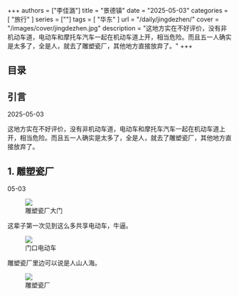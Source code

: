 +++
authors = ["李佳潞"]
title = "景德镇"
date = "2025-05-03"
categories = [
    "旅行"
]
series = [""]
tags = [
    "华东"
]
url = "/daily/jingdezhen/"
cover = "/images/cover/jingdezhen.jpg"
description = "这地方实在不好评价，没有非机动车道，电动车和摩托车汽车一起在机动车道上开，相当危险。而且五一人确实是太多了，全是人，就去了雕塑瓷厂，其他地方直接放弃了。"
+++
<!DOCTYPE html>
<html lang="zh-CN">
<head>
    <meta charset="UTF-8">
    <meta name="viewport" content="width=device-width, initial-scale=1.0">
    <link rel="stylesheet" href="/assets/css/styles.css"> 
    <script src="/assets/js/toc.js"></script>    
</head>
<body>
    <article>
        <nav>
            <h2>目录</h2>
            <ul id="toc">
                <!-- 目录项会在这里动态生成 -->
            </ul>
        </nav>
        <section>
            <h2>引言</h2>
            <p>2025-05-03</p>
            <p>         这地方实在不好评价，没有非机动车道，电动车和摩托车汽车一起在机动车道上开，相当危险。而且五一人确实是太多了，全是人，就去了雕塑瓷厂，其他地方直接放弃了。</p>
        </section>
        <section>
            <h2>1. 雕塑瓷厂</h2>
            <p>05-03 <i class="fas fa-sun"></i></p>
            <div class="container">
                <div class="image">
                    <figure>
                        <a data-fancybox="gallery" href="https://cdn.heirenlop.com/daily-record/jingdezhen1.png">
    <img src="https://cdn.heirenlop.com/daily-record/jingdezhen1.png" loading="lazy">
</a>
                        <figcaption>雕塑瓷厂大门</figcaption>
                    </figure>
                </div>
            </div>
            <p>         这辈子第一次见到这么多共享电动车，牛逼。</p>
            <div class="container">
                <div class="image">
                    <figure>
                        <a data-fancybox="gallery" href="https://cdn.heirenlop.com/daily-record/jingdezhen2.png">
    <img src="https://cdn.heirenlop.com/daily-record/jingdezhen2.png" loading="lazy">
</a>
                        <figcaption>门口电动车</figcaption>
                    </figure>
                </div>
            </div>
            <p>         雕塑瓷厂里边可以说是人山人海。</p>
            <div class="container">
                <div class="image">
                    <figure>
                        <a data-fancybox="gallery" href="https://cdn.heirenlop.com/daily-record/jingdezhen3.png">
    <img src="https://cdn.heirenlop.com/daily-record/jingdezhen3.png" loading="lazy">
</a>
                        <figcaption>雕塑瓷厂</figcaption>
                    </figure>
                </div>
            </div>
        </section>
    </article>
</body>
</html>